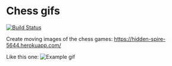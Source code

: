 # Chess gifs
[![Build Status](https://travis-ci.org/shelajev/cgif.svg)](https://travis-ci.org/shelajev/cgif)


Create moving images of the chess games: https://hidden-spire-5644.herokuapp.com/

Like this one: 
![Example gif](https://hidden-spire-5644.herokuapp.com/assets/images/sample-pgn.gif)
